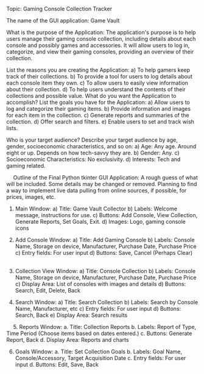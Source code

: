 Topic:
Gaming Console Collection Tracker

The name of the GUI application: 
Game Vault

What is the purpose of the Application:
The application's purpose is to help users manage their gaming console collection, including details about each console and possibly games and accessories. It will allow users to log in, categorize, and view their gaming consoles, providing an overview of their collection.

List the reasons you are creating the Application:
a)	To help gamers keep track of their collections.
b)	To provide a tool for users to log details about each console item they own.
c)	To allow users to easily view information about their collection.
d)	To help users understand the contents of their collections and possible value.
What do you want the Application to accomplish? List the goals you have for the Application:
a)	Allow users to log and categorize their gaming items.
b)	Provide information and images for each item in the collection.
c)	Generate reports and summaries of the collection.
d)	Offer search and filters.
e)	Enable users to set and track wish lists.

Who is your target audience? Describe your target audience by age, gender, socioeconomic characteristics, and so on:
a)	Age: Any age. Around eight or up. Depends on how tech-savvy they are.
b)	Gender: Any.
c)	Socioeconomic Characteristics: No exclusivity.
d)	Interests: Tech and gaming related.

 
Outline of the Final Python tkinter GUI Application:
A rough guess of what will be included. Some details may be changed or removed.
Planning to find a way to implement live data pulling from online sources, if possible, for prices, images, etc.
1. Main Window:
a)	Title: Game Vault Collector
b)	Labels: Welcome message, instructions for use.
c)	Buttons: Add Console, View Collection, Generate Reports, Set Goals, Exit.
d)	Images: Logo, gaming console icons

2. Add Console Window:
a)	Title: Add Gaming Console
b)	Labels: Console Name, Storage on device, Manufacturer, Purchase Date, Purchase Price
c)	Entry fields: For user input
d)	Buttons: Save, Cancel (Perhaps Clear)
 
3. Collection View Window:
a)	Title: Console Collection
b)	Labels: Console Name, Storage on device, Manufacturer, Purchase Date, Purchase Price
c)	Display Area: List of consoles with images and details
d)	Buttons: Search, Edit, Delete, Back

4. Search Window:
a)	Title: Search Collection
b)	Labels: Search by Console Name, Manufacturer, etc
c)	Entry fields: For user input
d)	Buttons: Search, Back
e)	Display Area: Search results

 
5. Reports Window:
a.	Title: Collection Reports 
b.	Labels: Report of Type, Time Period (Choose items based on dates entered.)
c.	Buttons: Generate Report, Back
d.	Display Area: Reports and charts

6. Goals Window:
a.	Title: Set Collection Goals
b.	Labels: Goal Name, Console/Accessory, Target Acquisition Date
c.	Entry fields: For user input
d.	Buttons: Edit, Save, Back
